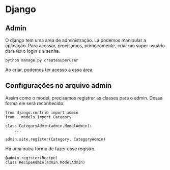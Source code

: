 # Django

## Admin
O django tem uma area de administração. Lá podemos manipular a aplicação. Para acessar, precisamos, primeiramente, criar um super usuário para ter o login e a senha.
```
python manage.py createsuperuser
```

Ao criar, podemos ter acesso a essa área.

## Configurações no arquivo admin
Assim como o model, precisamos registrar as classes para o admin. Dessa forma ele será reconhecido.
```
from django.contrib import admin
from . models import Category

class CategoryAdmin(admin.ModelAdmin):
    ...

admin.site.register(Category, CategoryAdmin)
```

Há uma outra forma de fazer esse registro.
```
@admin.register(Recipe)
class RecipeAdmin(admin.ModelAdmin)
```